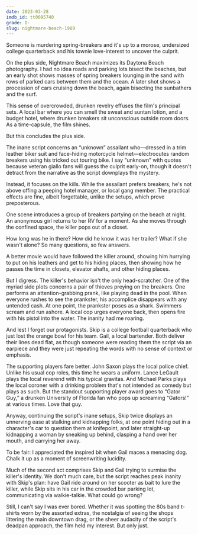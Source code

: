 ```yaml
---
date: 2023-03-28
imdb_id: tt0095740
grade: D-
slug: nightmare-beach-1989
---
```


Someone is murdering spring-breakers and it's up to a morose, undersized college quarterback and his townie love-interest to uncover the culprit.

<!-- end -->

On the plus side, Nightmare Beach maximizes its Daytona Beach photography. I had no idea roads and parking lots bisect the beaches, but an early shot shows masses of spring breakers lounging in the sand with rows of parked cars between them and the ocean. A later shot shows a procession of cars cruising down the beach, again bisecting the sunbathers and the surf.

This sense of overcrowded, drunken revelry effuses the film's principal sets. A local bar where you can smell the sweat and suntan lotion, and a budget hotel, where drunken breakers sit unconscious outside room doors. As a time-capsule, the film shines.

But this concludes the plus side.

The inane script concerns an “unknown” assailant who—dressed in a trim leather biker suit and face-hiding motorcycle helmet—electrocutes random breakers using his tricked out touring bike. I say “unknown” with quotes because veteran giallo fans will guess the culprit early-on, though it doesn't detract from the narrative as the script downplays the mystery.

Instead, it focuses on the kills. While the assailant prefers breakers, he's not above offing a peeping hotel manager, or local gang member. The practical effects are fine, albeit forgettable, unlike the setups, which prove preposterous.

One scene introduces a group of breakers partying on the beach at night. An anonymous girl returns to her RV for a moment. As she moves through the confined space, the killer pops out of a closet.

How long was he in there? How did he know it was her trailer? What if she wasn't alone? So many questions, so few answers.

A better movie would have followed the killer around, showing him hurrying to put on his leathers and get to his hiding places, then showing how he passes the time in closets, elevator shafts, and other hiding places.

But I digress. The killer's behavior isn't the only head-scratcher. One of the myriad side plots concerns a pair of thieves preying on the breakers. One performs an attention-grabbing prank, like playing dead in the pool. When everyone rushes to see the prankster, his accomplice disappears with any untended cash. At one point, the prankster poses as a shark. Swimmers scream and run ashore. A local cop urges everyone back, then opens fire with his pistol into the water. The inanity had me roaring.

And lest I forget our protagonists. Skip is a college football quarterback who just lost the orange bowl for his team. Gail, a local bartender. Both deliver their lines dead flat, as though someone were reading them the script via an earpiece and they were just repeating the words with no sense of context or emphasis.

The supporting players fare better. John Saxon plays the local police chief. Unlike his usual cop roles, this time he wears a uniform. Lance LeGault plays the local reverend with his typical gravitas. And Michael Parks plays the local coroner with a drinking problem that's not intended as comedy but plays as such. But the standout supporting player award goes to “Gator Guy,” a drunken University of Florida fan who pops up screaming “Gators!” at various times. Love that guy.

Anyway, continuing the script's inane setups, Skip twice displays an unnerving ease at stalking and kidnapping folks, at one point hiding out in a character's car to question them at knifepoint, and later straight-up kidnapping a woman by sneaking up behind, clasping a hand over her mouth, and carrying her away.

To be fair: I appreciated the inspired bit when Gail maces a menacing dog. Chalk it up as a moment of screenwriting lucidity.

Much of the second act comprises Skip and Gail trying to surmise the killer's identity. We don't much care, but the script reaches peak inanity with Skip's plan: have Gail ride around on her scooter as bait to lure the killer, while Skip sits in his car in the crowded bar parking lot, communicating via walkie-talkie. What could go wrong?

Still, I can't say I was ever bored. Whether it was spotting the 80s band t-shirts worn by the assorted extras, the nostalgia of seeing the shops littering the main downtown drag, or the sheer audacity of the script's deadpan approach, the film held my interest. But only just.
